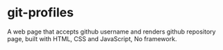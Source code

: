 # git-profiles
A web page that accepts github username and renders github repository page, built with HTML, CSS and JavaScript, No framework.
